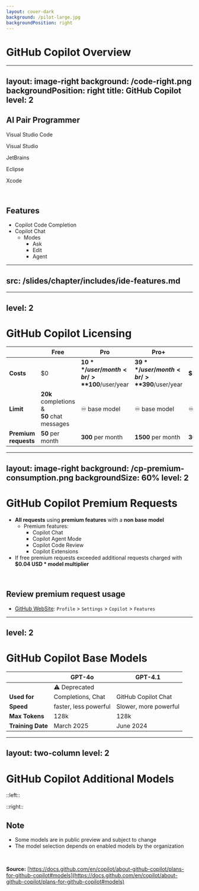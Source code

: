```yaml
---
layout: cover-dark
background: /pilot-large.jpg
backgroundPosition: right
---
```


# GitHub Copilot Overview

---
layout: image-right
background: /code-right.png
backgroundPosition: right
title: GitHub Copilot
level: 2
---

<ImageTitle title="GitHub Copilot" image-url="/bot-head.png" />

## AI Pair Programmer

<div class="grid grid-cols-5 justify-top items-start">
  <ImageText image-height="md" image-url="/logo-vsc.png">
    <p>Visual Studio Code</p>
  </ImageText>

  <ImageText image-height="md" image-url="/logo-vs.png">
    <p>Visual Studio</p>
  </ImageText>

  <ImageText image-height="md" image-url="/logo-jb.png">
    <p>JetBrains</p>
  </ImageText>

  <ImageText image-height="md" image-url="/logo-eclipse.png">
    <p>Eclipse</p>
  </ImageText>

  <ImageText image-height="md" image-url="/logo-xcode.png">
    <p>Xcode</p>
  </ImageText>
</div>

<br/>

## Features

- Copilot Code Completion
- Copilot Chat
  - Modes
    - Ask
    - Edit
    - Agent

---
src: /slides/chapter/includes/ide-features.md
---

---
level: 2
---

# GitHub Copilot Licensing

|                      | Free                                            |  Pro                                       | Pro+                                       | Business           | Enterprise          |
| -------------------- | ----------------------------------------------- | -----------------------------------------  | -----------------------------------------  | ------------------ | ------------------- |
| **Costs**            | $0                                              | **$10**/user/month<br />**$100**/user/year | **$39**/user/month<br />**$390**/user/year | **$19**/seat/month | **$39**/seat/month  |
| **Limit**            | **20k** completions &<br />**50** chat messages | ♾️ base model                              | ♾️ base model                              | ♾️ base model     | ♾️ base model       |
| **Premium requests** | **50** per month                                | **300** per month                          | **1500** per month                         | **300** per month  | **1000** per month  |

<!--


⚠️ New billing model since 07.04.2025

🔵 Mention the rate limits

💡 Paste links in chat:

- [Rate limits](https://docs.github.com/en/github-models/prototyping-with-ai-models#rate-limits)  
- [Subscription plans for GitHub Copilot](https://docs.github.com/en/copilot/about-github-copilot/subscription-plans-for-github-copilot#comparing-copilot-plans)
-->

---
layout: image-right
background: /cp-premium-consumption.png
backgroundSize: 60%
level: 2
---

# GitHub Copilot Premium Requests

- **All requests** using **premium features** with a **non base model**
  - Premium features:
    - Copilot Chat
    - Copilot Agent Mode
    - Copilot Code Review
    - Copilot Extensions
- If free premium requests exceeded additional requests charged with **$0.04 USD * model multiplier**

<br />

## Review premium request usage

- [GitHub WebSite](https://github.com/settings/copilot/features): `Profile` > `Settings` > `Copilot` > `Features`

<!--

⚠️ Billing for premium requests will start on **June 4, 2025** for all plans.

💡 Paste links in chat:

- [About premium requests](https://docs.github.com/en/copilot/managing-copilot/monitoring-usage-and-entitlements/about-premium-requests)
  - [Model multipliers](https://docs.github.com/en/copilot/managing-copilot/monitoring-usage-and-entitlements/about-premium-requests#model-multipliers)
- [Viewing premium request usage](https://github.com/settings/copilot/features)
-->

---
level: 2
---

# GitHub Copilot Base Models

|                   | GPT-4o                     | GPT-4.1                      |
| ----------------- | -------------------------- | ---------------------------- |
|                   | ⚠️ Deprecated             |                               |
| **Used for**      | Completions, Chat | GitHub Copilot Chat                   |
| **Speed**         | faster, less powerful      | Slower, more powerful        |
| **Max Tokens**    | 128k                       | 128k                         |
| **Training Date** | March 2025                 | June 2024                    |

<!--
ℹ️ Previous model for Completions was **GPT-3.5**
- **Speed:** Fast
- **Max Tokens:** up to 16k
- **Training Date:** September 2021

💡 Paste links in chat:

- [OpenAI GPT-4.1 is now generally available in GitHub Copilot as the new default model](https://github.blog/changelog/2025-05-08-openai-gpt-4-1-is-now-generally-available-in-github-copilot-as-the-new-default-model/)
- [Training data for GPT-4o](https://github.blog/changelog/2025-05-27-gpt-4o-copilot-may-update)
-->

---
layout: two-column
level: 2
---

# GitHub Copilot Additional Models

::left::

<!-- Iframe scrolling to 50% of the page -->
<PartialWebContent url="https://docs.github.com/en/copilot/about-github-copilot/plans-for-github-copilot" regex="(?<=#models[\s\S]*?)(<table[\s\S]*?>[\s\S]*?<\/table>)" scale="75" height="370px"/>

::right::

## Note

- Some models are in public preview and subject to change
- The model selection depends on enabled models by the organization

<br/>

**Source:** [https://docs.github.com/en/copilot/about-github-copilot/plans-for-github-copilot#models](https://docs.github.com/en/copilot/about-github-copilot/plans-for-github-copilot#models)

<!--
💡 Paste links in chat:

- [Choosing the right AI model for your task](https://docs.github.com/en/copilot/using-github-copilot/ai-models/choosing-the-right-ai-model-for-your-task)
-->
